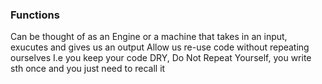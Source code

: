 ### Functions
Can be thought of as an Engine or a machine that takes in an input, exucutes and gives us an output
Allow us re-use code without repeating ourselves
I.e you keep your code DRY, Do Not Repeat Yourself, you write sth once and you just need to recall it